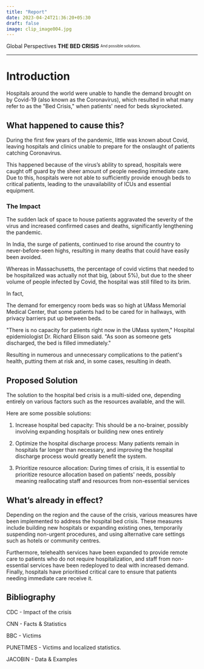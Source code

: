 ```yaml
---
title: "Report"
date: 2023-04-24T21:36:20+05:30
draft: false
image: clip_image004.jpg
---
```

Global Perspectives
**THE BED CRISIS** 
<sup><sub>And possible solutions.</sub> </sup>

<hr>

# Introduction

Hospitals around the world were unable to handle the demand brought on by Covid-19 (also known as the Coronavirus), which resulted in what many refer to as the "Bed Crisis," when patients' need for beds skyrocketed.

## What happened to cause this?

During the first few years of the pandemic, little was known about Covid, leaving hospitals and clinics unable to prepare for the onslaught of patients catching Coronavirus.

This happened because of the virus’s ability to spread, hospitals were caught off guard by the sheer amount of people needing immediate care. Due to this, hospitals were not able to sufficiently provide enough beds to critical patients, leading to the unavailability of ICUs and essential equipment.

### The Impact

The sudden lack of space to house patients aggravated the severity of the virus and increased confirmed cases and deaths, significantly lengthening the pandemic.

In India, the surge of patients, continued to rise around the country to never-before-seen highs, resulting in many deaths that could have easily been avoided.

Whereas in Massachusetts, the percentage of covid victims that needed to be hospitalized was actually not that big, (about 5%), but due to the sheer volume of people infected by Covid, the hospital was still filled to its brim.

In fact,

The demand for emergency room beds was so high at UMass Memorial Medical Center, that some patients had to be cared for in hallways, with privacy barriers put up between beds.

"There is no capacity for patients right now in the UMass system," Hospital epidemiologist Dr. Richard Ellison said. "As soon as someone gets discharged, the bed is filled immediately."

Resulting in numerous and unnecessary complications to the patient's health, putting them at risk and, in some cases, resulting in death. 

## Proposed Solution

The solution to the hospital bed crisis is a multi-sided one, depending entirely on various factors such as the resources available, and the will.

Here are some possible solutions:

1.  Increase hospital bed capacity: This should be a no-brainer, possibly involving expanding hospitals or building new ones entirely
    
2.  Optimize the hospital discharge process: Many patients remain in hospitals far longer than necessary, and improving the hospital discharge process would greatly benefit the system.
    
3.  Prioritize resource allocation: During times of crisis, it is essential to prioritize resource allocation based on patients' needs, possibly meaning reallocating staff and resources from non-essential services
    

## What’s already in effect?

Depending on the region and the cause of the crisis, various measures have been implemented to address the hospital bed crisis. These measures include building new hospitals or expanding existing ones, temporarily suspending non-urgent procedures, and using alternative care settings such as hotels or community centres. 

Furthermore, telehealth services have been expanded to provide remote care to patients who do not require hospitalization, and staff from non-essential services have been redeployed to deal with increased demand. Finally, hospitals have prioritised critical care to ensure that patients needing immediate care receive it.

## Bibliography

CDC - Impact of the crisis

CNN - Facts & Statistics

BBC - Victims

PUNETIMES - Victims and localized statistics.

JACOBIN - Data & Examples
